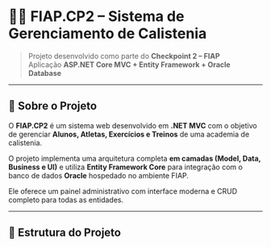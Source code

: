 # 🏋️‍♂️ FIAP.CP2 – Sistema de Gerenciamento de Calistenia  

> Projeto desenvolvido como parte do **Checkpoint 2 – FIAP**  
> Aplicação **ASP.NET Core MVC + Entity Framework + Oracle Database**

---

## 🚀 Sobre o Projeto

O **FIAP.CP2** é um sistema web desenvolvido em **.NET MVC** com o objetivo de gerenciar **Alunos, Atletas, Exercícios e Treinos** de uma academia de calistenia.

O projeto implementa uma arquitetura completa **em camadas (Model, Data, Business e UI)** e utiliza **Entity Framework Core** para integração com o banco de dados **Oracle** hospedado no ambiente FIAP.

Ele oferece um painel administrativo com interface moderna e CRUD completo para todas as entidades.

---

## 🧩 Estrutura do Projeto

